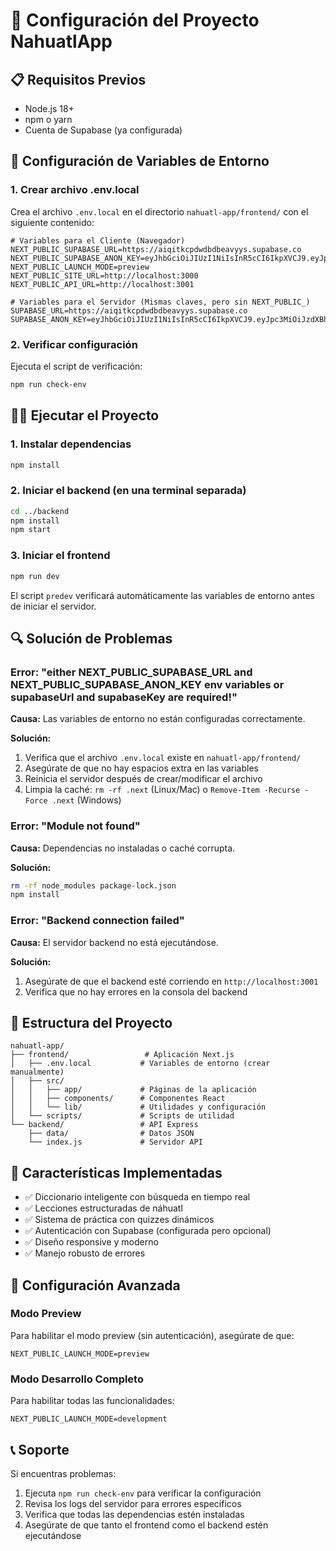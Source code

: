 # 🚀 Configuración del Proyecto NahuatlApp

## 📋 Requisitos Previos

- Node.js 18+ 
- npm o yarn
- Cuenta de Supabase (ya configurada)

## 🔧 Configuración de Variables de Entorno

### 1. Crear archivo .env.local

Crea el archivo `.env.local` en el directorio `nahuatl-app/frontend/` con el siguiente contenido:

```env
# Variables para el Cliente (Navegador)
NEXT_PUBLIC_SUPABASE_URL=https://aiqitkcpdwdbdbeavyys.supabase.co
NEXT_PUBLIC_SUPABASE_ANON_KEY=eyJhbGciOiJIUzI1NiIsInR5cCI6IkpXVCJ9.eyJpc3MiOiJzdXBhYmFzZSIsInJlZiI6ImFpcWl0a2NwZHdkYmRiZWF2eXlzIiwicm9sZSI6ImFub24iLCJpYXQiOjE3NTA3OTg2MjcsImV4cCI6MjA2NjM3NDYyN30.5pJwPbtPGlGejMkmOK3uf9GLiLtVLahbaxaOVr3vQd8
NEXT_PUBLIC_LAUNCH_MODE=preview
NEXT_PUBLIC_SITE_URL=http://localhost:3000
NEXT_PUBLIC_API_URL=http://localhost:3001

# Variables para el Servidor (Mismas claves, pero sin NEXT_PUBLIC_)
SUPABASE_URL=https://aiqitkcpdwdbdbeavyys.supabase.co
SUPABASE_ANON_KEY=eyJhbGciOiJIUzI1NiIsInR5cCI6IkpXVCJ9.eyJpc3MiOiJzdXBhYmFzZSIsInJlZiI6ImFpcWl0a2NwZHdkYmRiZWF2eXlzIiwicm9sZSI6ImFub24iLCJpYXQiOjE3NTA3OTg2MjcsImV4cCI6MjA2NjM3NDYyN30.5pJwPbtPGlGejMkmOK3uf9GLiLtVLahbaxaOVr3vQd8
```

### 2. Verificar configuración

Ejecuta el script de verificación:

```bash
npm run check-env
```

## 🏃‍♂️ Ejecutar el Proyecto

### 1. Instalar dependencias

```bash
npm install
```

### 2. Iniciar el backend (en una terminal separada)

```bash
cd ../backend
npm install
npm start
```

### 3. Iniciar el frontend

```bash
npm run dev
```

El script `predev` verificará automáticamente las variables de entorno antes de iniciar el servidor.

## 🔍 Solución de Problemas

### Error: "either NEXT_PUBLIC_SUPABASE_URL and NEXT_PUBLIC_SUPABASE_ANON_KEY env variables or supabaseUrl and supabaseKey are required!"

**Causa:** Las variables de entorno no están configuradas correctamente.

**Solución:**
1. Verifica que el archivo `.env.local` existe en `nahuatl-app/frontend/`
2. Asegúrate de que no hay espacios extra en las variables
3. Reinicia el servidor después de crear/modificar el archivo
4. Limpia la caché: `rm -rf .next` (Linux/Mac) o `Remove-Item -Recurse -Force .next` (Windows)

### Error: "Module not found"

**Causa:** Dependencias no instaladas o caché corrupta.

**Solución:**
```bash
rm -rf node_modules package-lock.json
npm install
```

### Error: "Backend connection failed"

**Causa:** El servidor backend no está ejecutándose.

**Solución:**
1. Asegúrate de que el backend esté corriendo en `http://localhost:3001`
2. Verifica que no hay errores en la consola del backend

## 📁 Estructura del Proyecto

```
nahuatl-app/
├── frontend/                 # Aplicación Next.js
│   ├── .env.local           # Variables de entorno (crear manualmente)
│   ├── src/
│   │   ├── app/             # Páginas de la aplicación
│   │   ├── components/      # Componentes React
│   │   └── lib/             # Utilidades y configuración
│   └── scripts/             # Scripts de utilidad
└── backend/                 # API Express
    ├── data/                # Datos JSON
    └── index.js             # Servidor API
```

## 🎯 Características Implementadas

- ✅ Diccionario inteligente con búsqueda en tiempo real
- ✅ Lecciones estructuradas de náhuatl
- ✅ Sistema de práctica con quizzes dinámicos
- ✅ Autenticación con Supabase (configurada pero opcional)
- ✅ Diseño responsive y moderno
- ✅ Manejo robusto de errores

## 🔧 Configuración Avanzada

### Modo Preview

Para habilitar el modo preview (sin autenticación), asegúrate de que:
```env
NEXT_PUBLIC_LAUNCH_MODE=preview
```

### Modo Desarrollo Completo

Para habilitar todas las funcionalidades:
```env
NEXT_PUBLIC_LAUNCH_MODE=development
```

## 📞 Soporte

Si encuentras problemas:

1. Ejecuta `npm run check-env` para verificar la configuración
2. Revisa los logs del servidor para errores específicos
3. Verifica que todas las dependencias estén instaladas
4. Asegúrate de que tanto el frontend como el backend estén ejecutándose 